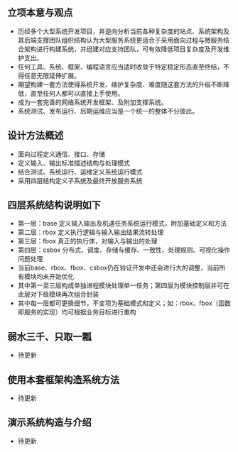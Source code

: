 ## 立项本意与观点
* 历经多个大型系统开发项目，并逆向分析当前各种复杂度的站点、系统架构及其后端支撑团队组织结构认为大型服务系统更适合于采用面向过程与微服务结合架构进行构建系统，并组建对应支持团队，可有效降低项目复杂度及开发维护支出。
* 任何工具、系统、框架、编程语言应当适时收敛于特定稳定形态直至终结，不得任意无限延伸扩展。
* 期望构建一套方法使得系统开发、维护复杂度、难度随这套方法的升级不断降低，直至任何人都可以直接上手使用。
* 成为一套完善的网络系统开发框架、及附加支撑系统。
* 系统测试、发布运行、后期运维应当是一个统一的整体不分彼此。

## 设计方法概述
* 面向过程定义通信、接口、存储
* 定义输入、输出标准描述结构与处理模式
* 结合测试、系统运行、运维定义系统运行模式
* 采用四层结构定义子系统及最终开放服务系统

## 四层系统结构说明如下
* 第一层：base 定义输入输出及机遇任务系统运行模式，附加基础定义和方法
* 第二层：rbox 定义执行逻辑与输入输出结果流转处理
* 第三层：fbox 真正的执行体，对输入与输出的处理
* 第四层：csbox 分布式、调度、存储与缓存、一致性、处理规则、可视化操作问题处理
* 当前base、rbox、fbox、csbox仍在验证开发中还会进行大的调整，当前所有模块均未开始优化
* 其中第一至三层构成单独进程模块处理单一任务；第四层为模块控制层并可在此层对下级模块再次组合封装
* 其中每一层都可更换细节，不变项为基础模式和定义；如：rbox、fbox（函数即服务的实现）均可根据业务目标进行重构

## 弱水三千、只取一瓢
* 待更新

## 使用本套框架构造系统方法
* 待更新

## 演示系统构造与介绍
* 待更新
